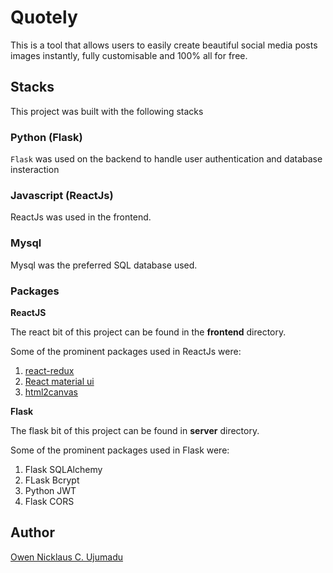 # Quotely

This is a tool that allows users to easily create beautiful social media posts images instantly, fully customisable and 100% all for free.

## Stacks

This project was built with the following stacks

### Python (Flask)

`Flask` was used on the backend to handle user authentication and database insteraction

### Javascript (ReactJs)

ReactJs was used in the frontend.

### Mysql

Mysql was the preferred SQL database used.

### Packages

**ReactJS**

The react bit of this project can be found in the **frontend** directory.

Some of the prominent packages used in ReactJs were:
1. [react-redux](https://redux-toolkit.js.org/)
2. [React material ui](https://mui.com/) 
3. [html2canvas](https://html2canvas.hertzen.com/)

**Flask**

The flask bit of this project can be found in **server** directory.

Some of the prominent packages used in Flask were:
1. Flask SQLAlchemy
2. FLask Bcrypt
3. Python JWT
4. Flask CORS

## Author

[Owen Nicklaus C. Ujumadu](mailto:ujumaduowen@gmail.com)
